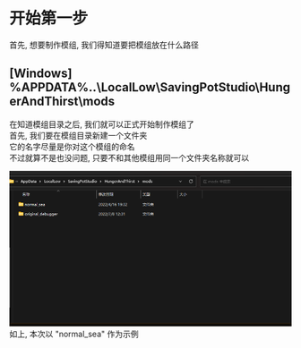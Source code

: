 开始第一步
=================
首先, 想要制作模组, 我们得知道要把模组放在什么路径  

[Windows] %APPDATA%\..\LocalLow\SavingPotStudio\HungerAndThirst\mods
-----------------  

在知道模组目录之后, 我们就可以正式开始制作模组了  
首先, 我们要在模组目录新建一个文件夹  
它的名字尽量是你对这个模组的命名  
不过就算不是也没问题, 只要不和其他模组用同一个文件夹名称就可以

![模组路径示例](https://github.com/SavingPot/Game-Mod-Manual/blob/main/Pictures/How%20To%20Start/how_to_start_mod_path.png "模组路径示例")  
如上, 本次以 "normal_sea" 作为示例
